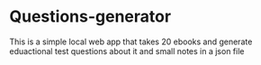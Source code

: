 # Questions-generator

This is a simple local web app that takes 20 ebooks and generate eduactional test questions about it and small notes in a json file

